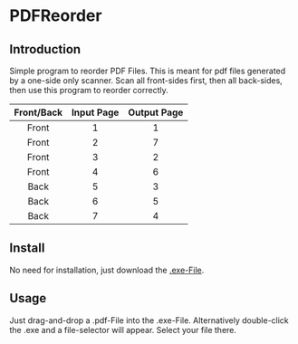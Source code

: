 # PDFReorder
## Introduction
Simple program to reorder PDF Files. This is meant for pdf files generated by a one-side only scanner.
Scan all front-sides first, then all back-sides, then use this program to reorder correctly.

| Front/Back    | Input Page | Output Page |
|---------------|------------|-------------|
| <center>Front | <center>1  | <center>1   |
| <center>Front | <center>2  | <center>7   |
| <center>Front | <center>3  | <center>2   |
| <center>Front | <center>4  | <center>6   |
| <center>Back  | <center>5  | <center>3   |
| <center>Back  | <center>6  | <center>5   |
| <center>Back  | <center>7  | <center>4   |

## Install
No need for installation, just download the [.exe-File](https://github.com/Sebireb/PDFReorder/releases/download/Release1.1/PDFReorder.exe).

## Usage
Just drag-and-drop a .pdf-File into the .exe-File.
Alternatively double-click the .exe and a file-selector will appear. Select your file there.
